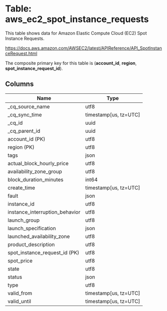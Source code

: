 # Table: aws_ec2_spot_instance_requests

This table shows data for Amazon Elastic Compute Cloud (EC2) Spot Instance Requests.

https://docs.aws.amazon.com/AWSEC2/latest/APIReference/API_SpotInstanceRequest.html

The composite primary key for this table is (**account_id**, **region**, **spot_instance_request_id**).

## Columns

| Name          | Type          |
| ------------- | ------------- |
|_cq_source_name|utf8|
|_cq_sync_time|timestamp[us, tz=UTC]|
|_cq_id|uuid|
|_cq_parent_id|uuid|
|account_id (PK)|utf8|
|region (PK)|utf8|
|tags|json|
|actual_block_hourly_price|utf8|
|availability_zone_group|utf8|
|block_duration_minutes|int64|
|create_time|timestamp[us, tz=UTC]|
|fault|json|
|instance_id|utf8|
|instance_interruption_behavior|utf8|
|launch_group|utf8|
|launch_specification|json|
|launched_availability_zone|utf8|
|product_description|utf8|
|spot_instance_request_id (PK)|utf8|
|spot_price|utf8|
|state|utf8|
|status|json|
|type|utf8|
|valid_from|timestamp[us, tz=UTC]|
|valid_until|timestamp[us, tz=UTC]|